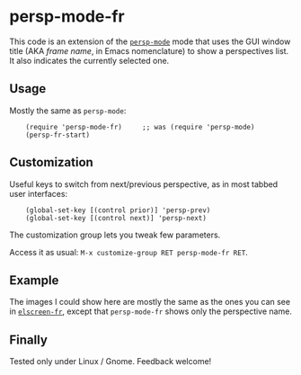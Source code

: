 # persp-mode-fr
This code is an extension of
the [`persp-mode`](https://github.com/Bad-ptr/persp-mode.el) mode that uses the
GUI window title (AKA *frame name*, in Emacs nomenclature) to show a
perspectives list. It also indicates the currently selected one.

## Usage
Mostly the same as `persp-mode`:

```{lisp}
    (require 'persp-mode-fr)     ;; was (require 'persp-mode)
    (persp-fr-start)
```

## Customization
Useful keys to switch from next/previous perspective, as in most tabbed user
interfaces:

```{lisp}
    (global-set-key [(control prior)] 'persp-prev)
    (global-set-key [(control next)] 'persp-next)
```

The customization group lets you tweak few parameters.

Access it as usual: `M-x customize-group RET persp-mode-fr RET`.


## Example
The images I could show here are mostly the same as the ones you can see
in [`elscreen-fr`](http://github.com/rocher/elscreen-fr), except that
`persp-mode-fr` shows only the perspective name.


## Finally
Tested only under Linux / Gnome.  Feedback welcome!
